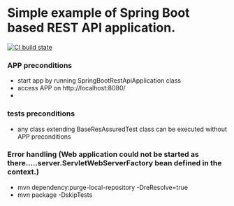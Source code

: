 # Simple example of Spring Boot based REST API application.

[![CI build state](https://github.com/IvanAksionau/springBootRestAPI/actions/workflows/ci_settings.yml/badge.svg)](https://github.com/IvanAksionau/springBootRestAPI/actions/workflows/ci_settings.yml)

### APP preconditions
* start app by running SpringBootRestApiApplication class
* access APP on http://localhost:8080/
* 
### tests preconditions
* any class extending BaseResAssuredTest class can be executed without APP preconditions

### Error handling (Web application could not be started as there.....server.ServletWebServerFactory bean defined in the context.)
*  mvn dependency:purge-local-repository -DreResolve=true
* mvn package -DskipTests
